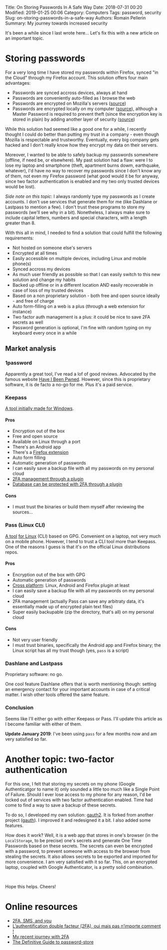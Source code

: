 Title: On Storing Passwords In A Safe Way
Date: 2018-07-31 00:20
Modified: 2019-01-25 00:06
Category: Computers
Tags: password, security
Slug: on-storing-passwords-in-a-safe-way
Authors: Romain Pellerin
Summary: My journey towards increased security

It's been a while since I last wrote here... Let's fix this with a new article on an important topic.

# Storing passwords

For a very long time I have stored my passwords within Firefox, synced "in the Cloud" through my Firefox account. This solution offers four main advantages:

- Passwords are synced accross devices, always at hand
- Passwords are conveniently auto-filled as I browse the web
- Passwords are encrypted on Mozilla's servers ([source](https://support.mozilla.org/en-US/questions/1169355))
- Passwords are encrypted locally on my computer ([source](https://support.mozilla.org/en-US/questions/1210914)), although a Master Password is required to prevent theft (since the encryption key is stored in plain) by adding another layer of security ([source](https://support.mozilla.org/en-US/questions/1041243))

While this solution had seemed like a good one for a while, I recently thought I could do better than putting my trust in a company - even though Mozilla is respectable and trustworthy. Eventually, every big company gets hacked and I don't really know how they encrypt my data on their servers.

Moreover, I wanted to be able to safely backup my passwords somewhere (offline, if need be, or elsewhere). My past solution had a flaw: were I to lose my laptop and smartphone (theft, apartment burns dowm, earthquake, whatever), I'd have no way to recover my passwords since I don't know any of them, not even my Firefox password (what good would it be for anyway, since two factor authentication is enabled and my two only trusted devices would be lost).

*Side note on this topic*: I always randomly type my passwords as I create accounts. I don't use services that generate them for me (like Dashlane or Lastpass to mention a few). I don't trust these programs to store my passwords (we'll see why in a bit). Nonetheless, I always make sure to include capital letters, numbers and special characters, with a length greater than 8.

With this all in mind, I needed to find a solution that could fulfill the following requirements:

- Not hosted on someone else's servers
- Encrypted at all times
- Easily accessible on multiple devices, including Linux and mobile phone(s)
- Synced accross my devices
- As much user friendly as possible so that I can easily switch to this new solution and change my habits
- Backed up offline or in a different location AND easily recoverable in case of loss of my trusted devices
- Based on a non proprietary solution - both free and open source ideally - and free of charge
- Auto form-filling on a web is a plus (through a web extension for instance)
- Two factor auth management is a plus: it could be nice to save 2FA secrets as well
- Password generation is optional, I'm fine with random typing on my keyboard every once in a while

## Market analysis

### 1password

Apparently a great tool, I've read a lof of good reviews. Advocated by the famous website [Have I Been Pwned](https://haveibeenpwned.com/1Password). However, since this is proprietary software, it is de facto a no-go for me. Plus it's a paid service.

### Keepass

[A tool initially made for Windows](https://keepass.info/).

#### Pros

- Encryption out of the box
- Free and open source
- Available on Linux through a port
- There's an Android app
- There's a [Firefox extension](https://addons.mozilla.org/fr/firefox/addon/keefox/)
- Auto form filling
- Automatic generation of passwords
- I can easily save a backup file with all my passwords on my personal cloud
- [2FA management through a plugin](https://keepass.info/plugins.html#keeotp)
- [Database can be protected with 2FA through a plugin](https://keepass.info/plugins.html#otpkeyprov)

#### Cons

- I must trust the binaries or build them myself after reviewing the sources...

### Pass (Linux CLI)

[A tool](https://www.passwordstore.org/) [for Linux](https://wiki.archlinux.org/index.php/Pass) (CLI) based on GPG. Convenient on a laptop, not very much on a mobile phone. However, I tend to trust a CLI tool more than Keepass. One of the reasons I guess is that it's on the official Linux distributions repos.

#### Pros

- Encryption out of the box with GPG
- Automatic generation of passwords
- [Cross platform](https://www.passwordstore.org/#other): Linux, Android and Firefox plugin at least
- I can easily save a backup file with all my passwords on my personal cloud
- 2FA management (actually Pass can save any arbitraty data, it's essentially made up of encrypted plain text files)
- Super easily backupable (zip the directory, that's all) on my personal cloud

#### Cons

- Not very user friendly
- I must trust binaries, specifically the Android app and Firefox binary; the Linux script has all my trust though (yes, `pass` is a script)

### Dashlane and Lastpass

Proprietary software: no go.

One cool feature Dashlane offers that is worth mentioning though: setting an emergency contact for your important accounts in case of a critical matter. I wish other tools offered the same feature.

### Conclusion

Seems like I'll either go with either Keepass or Pass. I'll update this article as I become familiar with either of them.

**Update January 2019**: I've been using `pass` for a few months now and am very satisfied so far.

# Another topic: two-factor authentication

For this one, I felt that storing my secrets on my phone (Google Authenticatgor to name it) only sounded a little too much like a Single Point of Failure. Should I ever lose access to my phone for any reason, I'd be locked out of services with two factor authentication enabled. Time had come to find a way to save a backup of these secrets.

To do so, I developed my own solution: [gauth2](https://github.com/rpellerin/gauth2/). It is forked from another project ([gauth](https://github.com/gbraad/gauth)). I improved it and redesigned it a bit. I also added some features.

How does it work? Well, it is a web app that stores in one's browser (in the `LocalStorage`, to be precise) one's secrets and generate One Time Passwords based on these secrets. The secrets can even be encrypted with a password, to prevent someone with access to the browser from stealing the secrets. It also allows secrets to be exported and imported for more convenience. I am very satisfied with it so far. This, on an encrypted laptop, coupled with Google Authenticator, is a pretty solid combination.

<br />

Hope this helps. Cheers!

# Online resources

- [2FA, SMS, and you](https://www.juliaferraioli.com/blog/2018/08/2fa-sms-you/)
- [L’authentification double facteur (2FA), oui mais pas n’importe comment !](https://korben.info/authentification-double-facteur-2fa.html)
- [My recent journey with 2FA](https://chown.me/blog/my-recent-journey-with-2FA.html)
- [The Definitive Guide to password-store](https://medium.com/@chasinglogic/the-definitive-guide-to-password-store-c337a8f023a1)
